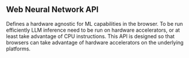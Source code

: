 ## Web Neural Network API
Defines a hardware agnostic for ML capabilities in the browser. To be run
efficiently LLM inference need to be run on hardware accelerators, or at least
take advantage of CPU instructions. This API is designed so that browsers can
take advantage of hardware accelerators on the underlying platforms.

[webnn]: https://webmachinelearning.github.io/webnn/
